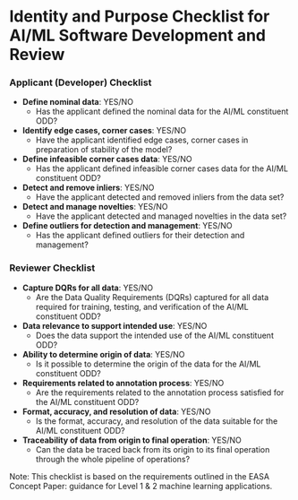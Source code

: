 **Identity and Purpose Checklist for AI/ML Software Development and Review**
==============================================

### Applicant (Developer) Checklist

* **Define nominal data**: YES/NO
	+ Has the applicant defined the nominal data for the AI/ML constituent ODD?
* **Identify edge cases, corner cases**: YES/NO
	+ Have the applicant identified edge cases, corner cases in preparation of stability of the model?
* **Define infeasible corner cases data**: YES/NO
	+ Has the applicant defined infeasible corner cases data for the AI/ML constituent ODD?
* **Detect and remove inliers**: YES/NO
	+ Have the applicant detected and removed inliers from the data set?
* **Detect and manage novelties**: YES/NO
	+ Have the applicant detected and managed novelties in the data set?
* **Define outliers for detection and management**: YES/NO
	+ Has the applicant defined outliers for their detection and management?

### Reviewer Checklist

* **Capture DQRs for all data**: YES/NO
	+ Are the Data Quality Requirements (DQRs) captured for all data required for training, testing, and verification of the AI/ML constituent ODD?
* **Data relevance to support intended use**: YES/NO
	+ Does the data support the intended use of the AI/ML constituent ODD?
* **Ability to determine origin of data**: YES/NO
	+ Is it possible to determine the origin of the data for the AI/ML constituent ODD?
* **Requirements related to annotation process**: YES/NO
	+ Are the requirements related to the annotation process satisfied for the AI/ML constituent ODD?
* **Format, accuracy, and resolution of data**: YES/NO
	+ Is the format, accuracy, and resolution of the data suitable for the AI/ML constituent ODD?
* **Traceability of data from origin to final operation**: YES/NO
	+ Can the data be traced back from its origin to its final operation through the whole pipeline of operations?

Note: This checklist is based on the requirements outlined in the EASA Concept Paper: guidance for Level 1 & 2 machine learning applications.